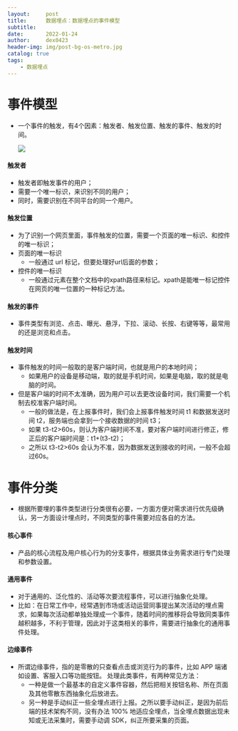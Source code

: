```yaml
---
layout:     post
title:      数据埋点：数据埋点的事件模型
subtitle:   
date:       2022-01-24
author:     dex0423
header-img: img/post-bg-os-metro.jpg
catalog: true
tags:
    - 数据埋点
---
```


# 事件模型

- 一个事件的触发，有4个因素：触发者、触发位置、触发的事件、触发的时间。

  ![]({{site.baseurl}}/img-post/数据埋点-6.png)


#### 触发者

- 触发者即触发事件的用户；
- 需要一个唯一标识，来识别不同的用户；
- 同时，需要识别在不同平台的同一个用户。

#### 触发位置

- 为了识别一个网页里面，事件触发的位置，需要一个页面的唯一标识、和控件的唯一标识；
- 页面的唯一标识
  - 一般通过 url 标记，但要处理好url后面的参数；
- 控件的唯一标识
  - 一般通过元素在整个文档中的xpath路径来标记。xpath是能唯一标记控件在网页的唯一位置的一种标记方法。

#### 触发的事件

- 事件类型有浏览、点击、曝光、悬浮，下拉、滚动、长按、右键等等，最常用的还是浏览和点击。

#### 触发时间

- 事件触发的时间一般取的是客户端时间，也就是用户的本地时间；
  - 如果用户的设备是移动端，取的就是手机时间，如果是电脑，取的就是电脑的时间。
- 但是客户端的时间不太准确，因为用户可以去更改设备时间，我们需要一个机制去校准客户端时间。
  - 一般的做法是，在上报事件时，我们会上报事件触发时间 t1 和数据发送时间 t2，服务端也会拿到一个接收数据的时间 t3；
  - 如果 t3-t2>60s，则认为客户端时间不准，要对客户端时间进行修正，修正后的客户端时间是：t1+(t3-t2)；
  - 之所以 t3-t2>60s 会认为不准，因为数据发送到接收的时间，一般不会超过60s。

# 事件分类

- 根据所要埋的事件类型进行分类很有必要，一方面方便对需求进行优先级确认，另一方面设计埋点时，不同类型的事件需要对应各自的方法。

#### 核心事件

- 产品的核心流程及用户核心行为的分支事件，根据具体业务需求进行专门处理和参数设置。

#### 通用事件

- 对于通用的、泛化性的、活动等次要流程事件，可以进行抽象化处理。 
- 比如：在日常工作中，经常遇到市场或活动运营同事提出某次活动的埋点需求，如果每次活动都单独处理成一个事件，随着时间的推移将会导致同类事件越积越多，不利于管理，因此对于这类相关的事件，需要进行抽象化的通用事件处理。

#### 边缘事件

- 所谓边缘事件，指的是零散的只查看点击或浏览行为的事件，比如 APP 端诸如设置、客服入口等功能按钮。
处理此类事件，有两种常见方法：
  - 一种是做一个最基本的自定义事件容器，然后把相关按钮名称、所在页面及其他零散东西抽象化后放进去。
  - 另一种是手动纠正一些全埋点进行上报。之所以要手动纠正，是因为前后端的技术架构不同，没有办法 100% 地适应全埋点，当全埋点数据出现未知或无法采集时，需要手动调 SDK，纠正所要采集的页面。